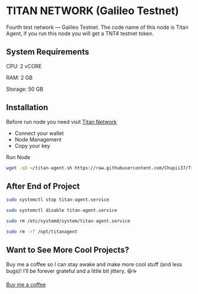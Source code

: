 # TITAN NETWORK (Galileo Testnet)
Fourth test network — Galileo Testnet. The code name of this node is Titan Agent, if you run this node you will get a TNT4 testnet token.

## System Requirements
CPU: 2 vCORE

RAM: 2 GB

Storage: 50 GB

## Installation

Before run node you need visit [Titan Network](https://test4.titannet.io/)
* Connect your wallet
* Node Management
* Copy your key

Run Node
   ```bash
  wget -qO ~/titan-agent.sh https://raw.githubusercontent.com/Chupii37/Titan-Node/refs/heads/main/Titan-Agent/titan-agent.sh && chmod +x ~/titan-agent.sh && ~/titan-agent.sh
   ```
## After End of Project
   ```bash
   sudo systemctl stop titan-agent.service
   ```
   ```bash
   sudo systemctl disable titan-agent.service
   ```
   ```bash
   sudo rm /etc/systemd/system/titan-agent.service
   ```
   ```bash
   sudo rm -rf /opt/titanagent
   ```

## Want to See More Cool Projects?

Buy me a coffee so I can stay awake and make more cool stuff (and less bugs)! I’ll be forever grateful and a little bit jittery. 😆☕ 

[Buy me a coffee](https://paypal.me/chupii37 )
